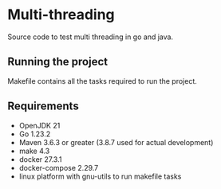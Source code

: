 # Multi-threading
Source code to test multi threading in go and java.

## Running the project
Makefile contains all the tasks required to run the project.

## Requirements
- OpenJDK 21
- Go 1.23.2
- Maven 3.6.3 or greater (3.8.7 used for actual development)
- make 4.3
- docker 27.3.1
- docker-compose 2.29.7
- linux platform with gnu-utils to run makefile tasks
